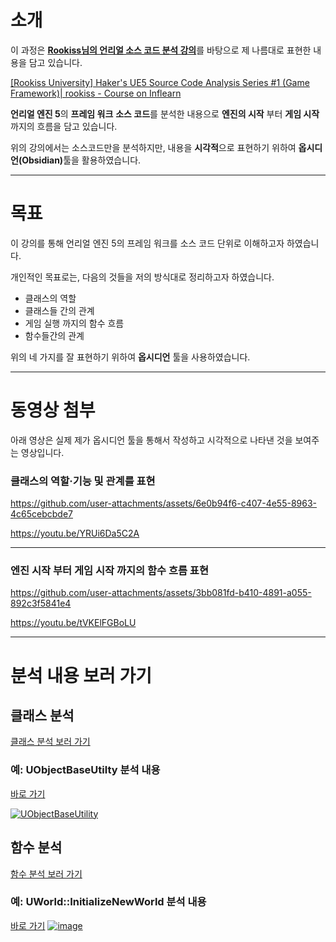 # 소개

이 과정은 [**Rookiss님의 언리얼 소스 코드 분석 강의**](https://www.inflearn.com/course/unreal-%EC%86%8C%EC%8A%A4%EC%BD%94%EB%93%9C%EB%B6%84%EC%84%9D-1/dashboard)를 바탕으로 제 나름대로 표현한 내용을 담고 있습니다.

[[Rookiss University] Haker's UE5 Source Code Analysis Series #1 (Game Framework)| rookiss - Course on Inflearn](https://www.inflearn.com/course/unreal-%EC%86%8C%EC%8A%A4%EC%BD%94%EB%93%9C%EB%B6%84%EC%84%9D-1/dashboard)

**언리얼 엔진 5**의 **프레임 워크** **소스 코드**를 분석한 내용으로 **엔진의 시작** 부터 **게임 시작** 까지의 흐름을 담고 있습니다.

위의 강의에서는 소스코드만을 분석하지만, 내용을 **시각적**으로 표현하기 위하여 <b>옵시디언(Obsidian)</b>툴을 활용하였습니다.

---

# 목표

이 강의를 통해 언리얼 엔진 5의 프레임 워크를 소스 코드 단위로 이해하고자 하였습니다.

개인적인 목표로는, 다음의 것들을 저의 방식대로 정리하고자 하였습니다.

- 클래스의 역할
- 클래스들 간의 관계
- 게임 실행 까지의 함수 흐름
- 함수들간의 관계

위의 네 가지를 잘 표현하기 위하여 **옵시디언** 툴을 사용하였습니다.

---

# 동영상 첨부

아래 영상은 실제 제가 옵시디언 툴을 통해서 작성하고 시각적으로 나타낸 것을 보여주는 영상입니다.

### 클래스의 역할·기능 및 관계를 표현


https://github.com/user-attachments/assets/6e0b94f6-c407-4e55-8963-4c65cebcbde7



https://youtu.be/YRUi6Da5C2A

---

### 엔진 시작 부터 게임 시작 까지의 함수 흐름 표현


https://github.com/user-attachments/assets/3bb081fd-b410-4891-a055-892c3f5841e4


https://youtu.be/tVKElFGBoLU

---

# 분석 내용 보러 가기

## 클래스 분석
[클래스 분석 보러 가기](https://github.com/dkglee/UnrealEngine5_Source_Analysis_Framework/tree/main/%ED%81%B4%EB%9E%98%EC%8A%A4%20%EA%B8%B0%EB%B0%98%20%EC%A0%84%EC%B2%B4%20%EB%B6%84%EC%84%9D/Class) <br>

### 예: UObjectBaseUtilty 분석 내용
[바로 가기](https://github.com/dkglee/UnrealEngine5_Source_Analysis_Framework/blob/main/%ED%81%B4%EB%9E%98%EC%8A%A4%20%EA%B8%B0%EB%B0%98%20%EC%A0%84%EC%B2%B4%20%EB%B6%84%EC%84%9D/Class/UObjectBaseUtility.md)

[![UObjectBaseUtility](https://github.com/user-attachments/assets/761eb204-0611-4f27-beaf-834c7fce6ca0)](https://github.com/dkglee/UnrealEngine5_Source_Analysis_Framework/blob/main/%ED%81%B4%EB%9E%98%EC%8A%A4%20%EA%B8%B0%EB%B0%98%20%EC%A0%84%EC%B2%B4%20%EB%B6%84%EC%84%9D/Class/UObjectBaseUtility.md)

## 함수 분석
[함수 분석 보러 가기](https://github.com/dkglee/UnrealEngine5_Source_Analysis_Framework/tree/main/%ED%95%A8%EC%88%98%20%EA%B8%B0%EB%B0%98%20%EC%83%81%EC%84%B8%20%EB%B6%84%EC%84%9D)

### 예: UWorld::InitializeNewWorld 분석 내용
[바로 가기](https://github.com/dkglee/UnrealEngine5_Source_Analysis_Framework/blob/main/%ED%95%A8%EC%88%98%20%EA%B8%B0%EB%B0%98%20%EC%83%81%EC%84%B8%20%EB%B6%84%EC%84%9D/UWorld/(UWorld)InitializeNewWorld.md)
[![image](https://github.com/user-attachments/assets/c3b4e195-63af-45e3-b4ea-16ba303c64fd)](https://github.com/dkglee/UnrealEngine5_Source_Analysis_Framework/blob/main/%ED%95%A8%EC%88%98%20%EA%B8%B0%EB%B0%98%20%EC%83%81%EC%84%B8%20%EB%B6%84%EC%84%9D/UWorld/(UWorld)InitializeNewWorld.md)
